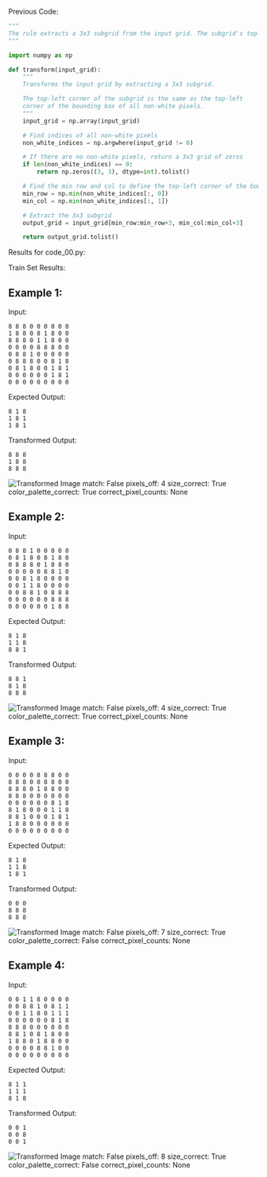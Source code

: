 
Previous Code:
```python
"""
The rule extracts a 3x3 subgrid from the input grid. The subgrid's top-left corner coincides with the top-left corner of the bounding box containing all non-white pixels in the input.
"""

import numpy as np

def transform(input_grid):
    """
    Transforms the input grid by extracting a 3x3 subgrid.

    The top-left corner of the subgrid is the same as the top-left
    corner of the bounding box of all non-white pixels.
    """
    input_grid = np.array(input_grid)

    # Find indices of all non-white pixels
    non_white_indices = np.argwhere(input_grid != 0)

    # If there are no non-white pixels, return a 3x3 grid of zeros
    if len(non_white_indices) == 0:
        return np.zeros((3, 3), dtype=int).tolist()

    # Find the min row and col to define the top-left corner of the bounding box
    min_row = np.min(non_white_indices[:, 0])
    min_col = np.min(non_white_indices[:, 1])

    # Extract the 3x3 subgrid
    output_grid = input_grid[min_row:min_row+3, min_col:min_col+3]

    return output_grid.tolist()
```
Results for code_00.py:

Train Set Results:

## Example 1:
Input:
```
8 8 8 0 0 0 0 0 0
1 8 8 0 8 1 8 0 0
8 8 8 0 1 1 8 0 0
0 0 0 0 8 8 8 0 0
0 8 8 1 0 0 0 0 0
0 8 8 8 0 0 8 1 8
0 8 1 8 0 0 1 8 1
0 0 0 0 0 0 1 8 1
0 0 0 0 0 0 0 0 0
```
Expected Output:
```
8 1 8
1 8 1
1 8 1
```
Transformed Output:
```
8 8 8
1 8 8
8 8 8
```
![Transformed Image](ae4f1146-1.png)
match: False
pixels_off: 4
size_correct: True
color_palette_correct: True
correct_pixel_counts: None

## Example 2:
Input:
```
0 8 8 1 0 0 0 0 0
0 8 1 8 0 8 1 8 0
0 8 8 8 0 1 8 8 0
0 0 0 0 0 8 8 1 0
0 0 8 1 8 0 0 0 0
0 0 1 1 8 0 0 0 0
0 0 8 8 1 0 8 8 8
0 0 0 0 0 0 8 8 8
0 0 0 0 0 0 1 8 8
```
Expected Output:
```
8 1 8
1 1 8
8 8 1
```
Transformed Output:
```
8 8 1
8 1 8
8 8 8
```
![Transformed Image](ae4f1146-2.png)
match: False
pixels_off: 4
size_correct: True
color_palette_correct: True
correct_pixel_counts: None

## Example 3:
Input:
```
0 0 0 0 8 8 8 0 0
8 8 8 0 8 8 8 0 0
8 8 8 0 1 8 8 0 0
8 8 8 0 0 0 0 0 0
0 0 0 0 0 0 8 1 8
8 1 8 0 0 0 1 1 8
8 8 1 0 0 0 1 8 1
1 8 8 0 0 0 0 0 0
0 0 0 0 0 0 0 0 0
```
Expected Output:
```
8 1 8
1 1 8
1 8 1
```
Transformed Output:
```
0 0 0
8 8 8
8 8 8
```
![Transformed Image](ae4f1146-3.png)
match: False
pixels_off: 7
size_correct: True
color_palette_correct: False
correct_pixel_counts: None

## Example 4:
Input:
```
0 0 1 1 8 0 0 0 0
0 0 8 8 1 0 8 1 1
0 0 1 1 8 0 1 1 1
0 0 0 0 0 0 8 1 8
8 8 8 0 0 0 0 0 0
8 8 1 0 8 1 8 0 0
1 8 8 0 1 8 8 0 0
0 0 0 0 8 8 1 0 0
0 0 0 0 0 0 0 0 0
```
Expected Output:
```
8 1 1
1 1 1
8 1 8
```
Transformed Output:
```
0 0 1
0 0 8
0 0 1
```
![Transformed Image](ae4f1146-4.png)
match: False
pixels_off: 8
size_correct: True
color_palette_correct: False
correct_pixel_counts: None
